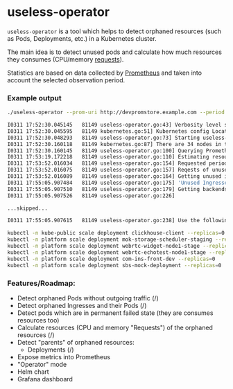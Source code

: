 # useless-operator

`useless-operator` is a tool which helps to detect orphaned resources (such as Pods, Deployments, etc.) in a Kubernetes cluster.  

The main idea is to detect unused pods and calculate how much resources they consumes (CPU/memory [requests](https://kubernetes.io/docs/concepts/configuration/manage-compute-resources-container/)).

Statistics are based on data collected by [Prometheus](https://github.com/prometheus/prometheus) and taken into 
account the selected observation period.

### Example output

```bash
./useless-operator --prom-uri http://devpromstore.example.com --period 168 --run-outside-cluster -v 3

I0311 17:52:30.045145   81149 useless-operator.go:43] Verbosity level set to 3
I0311 17:52:30.045595   81149 kubernetes.go:51] Kubernetes config Location: /Users/nas/.kube/config
I0311 17:52:30.048293   81149 useless-operator.go:73] Starting useless-operator...
I0311 17:52:30.160118   81149 kubernetes.go:87] There are 34 nodes in the cluster
I0311 17:52:30.160145   81149 useless-operator.go:100] Querying Prometheus for unused pods...
I0311 17:53:19.172218   81149 useless-operator.go:110] Estimating resources of unused pods during given observation period (querying API)...
I0311 17:53:52.016034   81149 useless-operator.go:154] Requested period: 168 hours, Observed period: 168 hours, Unused PODs count (no traffic): 95 of 81 namespaces
I0311 17:53:52.016075   81149 useless-operator.go:157] Reqests of unused pods: CPU: 16.725, memory (MB): 17796
I0311 17:53:52.016089   81149 useless-operator.go:164] Getting unused ingresses...
I0311 17:55:05.907484   81149 useless-operator.go:175] 'Unused Ingresses' observed period: 168
I0311 17:55:05.907510   81149 useless-operator.go:179] Getting backends of unused ingresses...
I0311 17:55:05.907526   81149 useless-operator.go:226]

...skipped...

I0311 17:55:05.907615   81149 useless-operator.go:238] Use the following commands to free resources in the cluster:

kubectl -n kube-public scale deployment clickhouse-client --replicas=0
kubectl -n platform scale deployment mok-storage-scheduler-staging --replicas=0
kubectl -n platform scale deployment webrtc-widget-node1-stage --replicas=0
kubectl -n platform scale deployment webrtc-echotest-node1-stage --replicas=0
kubectl -n platform scale deployment com-ins-front-dev --replicas=0
kubectl -n platform scale deployment sbs-mock-deployment --replicas=0


``` 

### Features/Roadmap:
- Detect orphaned Pods without outgoing traffic (/)
- Detect orphaned Ingresses and their Pods (/)
- Detect pods which are in permanent failed state (they are consumes resources too)
- Calculate resources (CPU and memory "Requests") of the orphaned resources (/)
- Detect "parents" of orphaned resources:
  - Deployments (/)
- Expose metrics into Prometheus
- "Operator" mode
- Helm chart
- Grafana dashboard